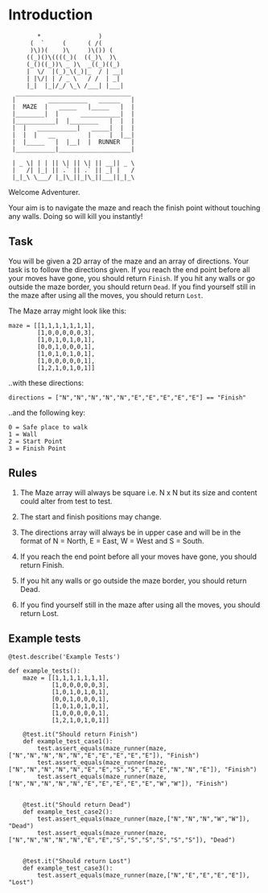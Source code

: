 # Introduction

```
        *                )         
      (  `     (      ( /(              
      )\))(    )\     )\()) (            
     ((_)()\((((_)(  ((_)\  )\            
     (_()((_))\ _ )\  _((_)((_)          
     |  \/  |(_)_\(_)|_  / | __|  
     | |\/| | / _ \   / /  | _|
     |_|  |_|/_/ \_\ /___| |___|
  ________________________________
 |         ___________   ______   |
 |  MAZE  |   _____   |_____   |  |
 |________|  |      ___________|  |
 |___________|  |________   |  |  |
 |  |   ___________|   _____|  |  |
 |  |  |   __         |     |  |__|
 |  |_____   |  |__|  |  RUNNER   |
 |___________|____________________|

 | _ \| | | || \| || \| || __|| _ \  
 |   /| |_| || .` || .` || _| |   /
 |_|_\ \___/ |_|\_||_|\_||___||_|_\
```

Welcome Adventurer. 

Your aim is to navigate the maze and reach the finish point without touching any walls. Doing so will kill you instantly!

## Task

You will be given a 2D array of the maze and an array of directions. Your task is to follow the directions given. If you reach the end point before all your moves have gone, you should return `Finish`. If you hit any walls or go outside the maze border, you should return `Dead`. If you find yourself still in the maze after using all the moves, you should return `Lost`.

The Maze array might look like this:

```
maze = [[1,1,1,1,1,1,1],
        [1,0,0,0,0,0,3],
        [1,0,1,0,1,0,1],
        [0,0,1,0,0,0,1],
        [1,0,1,0,1,0,1],
        [1,0,0,0,0,0,1],
        [1,2,1,0,1,0,1]]
```
..with these directions:
```
directions = ["N","N","N","N","N","E","E","E","E","E"] == "Finish"
```
..and the following key:

```      
0 = Safe place to walk
1 = Wall
2 = Start Point
3 = Finish Point
```



## Rules
1. The Maze array will always be square i.e. N x N but its size and content could alter from test to test.

2. The start and finish positions may change.

3. The directions array will always be in upper case and will be in the format of N = North, E = East, W = West and S = South.

4. If you reach the end point before all your moves have gone, you should return Finish.

5. If you hit any walls or go outside the maze border, you should return Dead.

6. If you find yourself still in the maze after using all the moves, you should return Lost.



## Example tests

```
@test.describe('Example Tests')

def example_tests():
    maze = [[1,1,1,1,1,1,1],
            [1,0,0,0,0,0,3],
            [1,0,1,0,1,0,1],
            [0,0,1,0,0,0,1],
            [1,0,1,0,1,0,1],
            [1,0,0,0,0,0,1],
            [1,2,1,0,1,0,1]]
    
    @test.it("Should return Finish")
    def example_test_case1():
        test.assert_equals(maze_runner(maze,["N","N","N","N","N","E","E","E","E","E"]), "Finish")
        test.assert_equals(maze_runner(maze,["N","N","N","N","N","E","E","S","S","E","E","N","N","E"]), "Finish")
        test.assert_equals(maze_runner(maze,["N","N","N","N","N","E","E","E","E","E","W","W"]), "Finish")
    
    
    @test.it("Should return Dead")
    def example_test_case2():
        test.assert_equals(maze_runner(maze,["N","N","N","W","W"]), "Dead")
        test.assert_equals(maze_runner(maze,["N","N","N","N","N","E","E","S","S","S","S","S","S"]), "Dead")
    
    
    @test.it("Should return Lost")
    def example_test_case3():
        test.assert_equals(maze_runner(maze,["N","E","E","E","E"]), "Lost")

```
